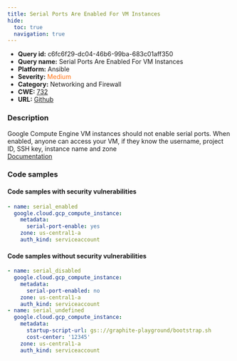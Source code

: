 ```yaml
---
title: Serial Ports Are Enabled For VM Instances
hide:
  toc: true
  navigation: true
---
```


<style>
  .highlight .hll {
    background-color: #ff171742;
  }
  .md-content {
    max-width: 1100px;
    margin: 0 auto;
  }
</style>

-   **Query id:** c6fc6f29-dc04-46b6-99ba-683c01aff350
-   **Query name:** Serial Ports Are Enabled For VM Instances
-   **Platform:** Ansible
-   **Severity:** <span style="color:#ff7213">Medium</span>
-   **Category:** Networking and Firewall
-   **CWE:** <a href="https://cwe.mitre.org/data/definitions/732.html" onclick="newWindowOpenerSafe(event, 'https://cwe.mitre.org/data/definitions/732.html')">732</a>
-   **URL:** [Github](https://github.com/Checkmarx/kics/tree/master/assets/queries/ansible/gcp/serial_ports_enabled_for_vm_instances)

### Description
Google Compute Engine VM instances should not enable serial ports. When enabled, anyone can access your VM, if they know the username, project ID, SSH key, instance name and zone<br>
[Documentation](https://docs.ansible.com/ansible/latest/collections/google/cloud/gcp_compute_instance_module.html)

### Code samples
#### Code samples with security vulnerabilities
```yaml title="Positive test num. 1 - yaml file" hl_lines="4"
- name: serial_enabled
  google.cloud.gcp_compute_instance:
    metadata:
      serial-port-enable: yes
    zone: us-central1-a
    auth_kind: serviceaccount

```


#### Code samples without security vulnerabilities
```yaml title="Negative test num. 1 - yaml file"
- name: serial_disabled
  google.cloud.gcp_compute_instance:
    metadata:
      serial-port-enabled: no
    zone: us-central1-a
    auth_kind: serviceaccount
- name: serial_undefined
  google.cloud.gcp_compute_instance:
    metadata:
      startup-script-url: gs:://graphite-playground/bootstrap.sh
      cost-center: '12345'
    zone: us-central1-a
    auth_kind: serviceaccount

```
